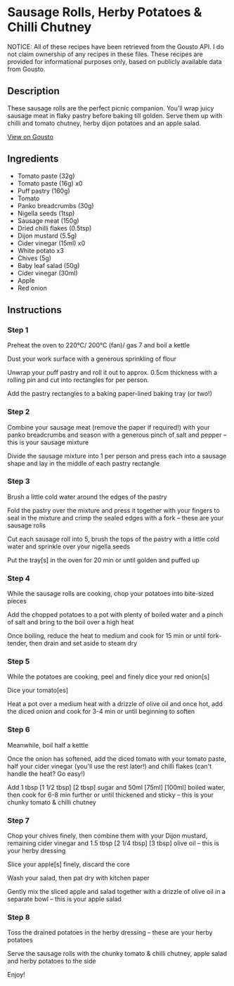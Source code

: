 # Sausage Rolls, Herby Potatoes & Chilli Chutney

NOTICE: All of these recipes have been retrieved from the Gousto API. I do not claim ownership of any recipes in these files. These recipes are provided for informational purposes only, based on publicly available data from Gousto.

## Description

These sausage rolls are the perfect picnic companion. You’ll wrap juicy sausage meat in flaky pastry before baking till golden. Serve them up with chilli and tomato chutney, herby dijon potatoes and an apple salad.

[View on Gousto](https://www.gousto.co.uk/recipes/cookbook/sausage-rolls-herby-potatoes-chilli-chutney)

## Ingredients

- Tomato paste (32g)
- Tomato paste (16g) x0
- Puff pastry (160g)
- Tomato
- Panko breadcrumbs (30g)
- Nigella seeds (1tsp)
- Sausage meat (150g)
- Dried chilli flakes (0.5tsp)
- Dijon mustard (5.5g)
- Cider vinegar (15ml) x0
- White potato x3
- Chives (5g)
- Baby leaf salad (50g)
- Cider vinegar (30ml)
- Apple
- Red onion

## Instructions


### Step 1

Preheat the oven to 220°C/ 200°C (fan)/ gas 7 and boil a kettle

Dust your work surface with a generous sprinkling of flour

Unwrap your puff pastry and roll it out to approx. 0.5cm thickness with a rolling pin and cut into rectangles for per person.

Add the pastry rectangles to a baking paper-lined baking tray (or two!)


### Step 2

Combine your sausage meat (remove the paper if required!) with your panko breadcrumbs and season with a generous pinch of salt and pepper – this is your sausage mixture

Divide the sausage mixture into 1 per person and press each into a sausage shape and lay in the middle of each pastry rectangle


### Step 3

Brush a little cold water around the edges of the pastry

Fold the pastry over the mixture and press it together with your fingers to seal in the mixture and crimp the sealed edges with a fork – these are your sausage rolls

Cut each sausage roll into 5, brush the tops of the pastry with a little cold water and sprinkle over your nigella seeds

Put the tray[s]<span class="text-danger"> </span>in the oven for 20 min or until golden and puffed up


### Step 4

While the sausage rolls are cooking, chop your potatoes into bite-sized pieces

Add the chopped potatoes to a pot with plenty of boiled water and a pinch of salt and bring to the boil over a high heat

Once boiling, reduce the heat to medium and cook for 15 min or until fork-tender, then drain and set aside to steam dry


### Step 5

While the potatoes are cooking, peel and finely dice your red onion[s]

Dice your tomato[es]

Heat a pot over a medium heat with a drizzle of olive oil and once hot, add the diced onion and cook for 3-4 min or until beginning to soften


### Step 6

Meanwhile, boil half a kettle

Once the onion has softened, add the diced tomato with your tomato paste, half your cider vinegar (you'll use the rest later!) and chilli flakes (can't handle the heat? Go easy!)

Add 1 tbsp <span class="text-purple">[1 1/2 tbsp]</span> <span class="text-danger">[2 tbsp]</span> sugar and 50ml<span class="text-purple"><span class="text-danger"> [75ml]</span> [100ml] </span>boiled water, then cook for 6-8 min further or until thickened and sticky – this is your chunky tomato & chilli chutney


### Step 7

Chop your chives finely, then combine them with your Dijon mustard, remaining cider vinegar and 1.5 tbsp<span class="text-danger"> <span class="text-purple">[2 1/4 tbsp] </span>[3 tbsp]</span> olive oil – this is your herby dressing

Slice your apple[s] finely, discard the core

Wash your salad, then pat dry with kitchen paper

Gently mix the sliced apple and salad together with a drizzle of olive oil in a separate bowl – this is your apple salad

### Step 8

Toss the drained potatoes in the herby dressing – these are your herby potatoes

Serve the sausage rolls with the chunky tomato & chilli chutney, apple salad and herby potatoes to the side

Enjoy!

